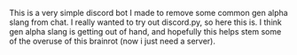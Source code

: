 This is a very simple discord bot I made to remove some common gen alpha slang from chat. I really wanted to try out discord.py, so here this is.
I think gen alpha slang is getting out of hand, and hopefully this helps stem some of the overuse of this brainrot (now i just need a server).
